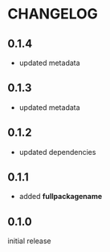 # CHANGELOG

## 0.1.4

* updated metadata

## 0.1.3

* updated metadata

## 0.1.2

* updated dependencies

## 0.1.1

* added **fullpackagename**

## 0.1.0

initial release
